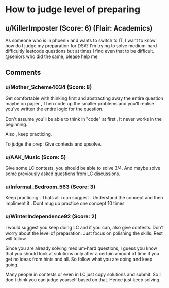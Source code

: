 # How to judge level of preparing
## u/KillerImposter (Score: 6) (Flair: Academics)
As someone who is in phoenix and wants to switch to IT, I want to know how do I judge my preparation for DSA?
I'm trying to solve medium-hard difficultly leetcode questions but at times I find even that to be difficult.
@seniors who did the same, please help me


## Comments

### u/Mother_Scheme4034 (Score: 8)
Get comfortable with thinking first and abstracting away the entire question maybe on paper , Then code up the smaller problems and you'll realise you've written the entire logic for the question.

Don't assume you'll be able to think in "code" at first , It never works in the beginning. 

Also , keep practicing.

To judge the prep: Give contests and upsolve.


### u/AAK_Music (Score: 5)
Give some LC contests, you should be able to solve 3/4. And maybe solve some previously asked questions from LC discussions.


### u/Informal_Bedroom_563 (Score: 3)
Keep practicing . Thats all i can suggest . Understand the concept and then impliment it . Dont mug up practice one concept 10 times


### u/WinterIndependence92 (Score: 2)
I would suggest you keep doing LC and if you can, also give contests. Don't worry about the level of preparation. Just focus on polishing the skills. Rest will follow. 

Since you are already solving medium-hard questions, I guess you know that you should look at solutions only after a certain amount of time if you get no ideas from hints and all. So follow what you are doing and keep going. 

Many people in contests or even in LC just copy solutions and submit. So I don't think you can judge yourself based on that. Hence just keep solving.




